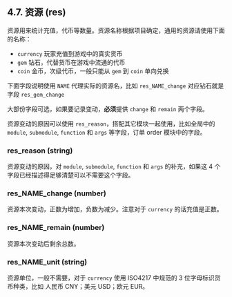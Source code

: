 ## 4.7. 资源 (res)

资源用来统计充值，代币等数量。资源名称根据项目确定，通用的资源请使用下面的名称：

- `currency` 玩家充值到游戏中的真实货币
- `gem` 钻石，代替货币在游戏中流通的代币
- `coin` 金币，次级代币，一般只能从 `gem` 到 `coin` 单向兑换

下面字段说明使用 `NAME` 代理实际的资源名，比如 `res_NAME_change` 对应钻石就是字段 `res_gem_change`

大部份字段可选，如果要记录变动，**必须**提供 `change` 和 `remain` 两个字段。

资源变动的原因可以使用 `res_reason`，搭配其它模块一起使用，比如全局中的 `module`, `submodule`, `function` 和 `args` 等字段，订单 order 模块中的字段。

### res\_reason (string)

资源变动的原因，对 `module`, `submodule`, `function` 和 `args` 的补充，如果这 4 个字段已经描述得足够清楚可以不需要这个字段。

### res\_NAME\_change (number)

资源本次变动，正数为增加，负数为减少。注意对于 `currency` 的话充值是正数。

### res\_NAME\_remain (number)

资源本次变动后剩余总数。

### res\_NAME\_unit (string)

资源单位，一般不需要，对于 `currency` 使用 ISO4217 中规范的 3 位字母标识货币种类，比如 人民币 CNY；美元 USD；欧元 EUR。
